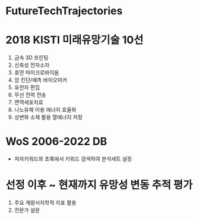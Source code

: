 # FutureTechTrajectories

# 2018 KISTI 미래유망기술 10선

  1. 금속 3D 프린팅
  2. 신축성 전자소자
  3. 휴먼 마이크로바이옴
  4. 암 진단/예측 바이오마커
  5. 유전자 편집
  6. 무선 전력 전송
  8. 면역세포치료
  9. 나노유체 이용 에너지 효율화
  10. 상변화 소재 활용 열에너지 저장

# WoS 2006-2022 DB
  - 저자키워드와 초록에서 키워드 검색하여 분석세트 설정

# 선정 이후 ~ 현재까지 유망성 변동 추적 평가
  1) 주요 계량서지학적 지표 활용
  2) 전문가 설문

